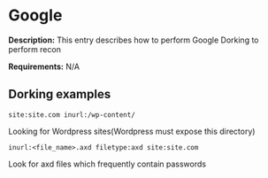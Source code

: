 # Google

**Description:** This entry describes how to perform Google Dorking to perform recon

**Requirements:** N/A

## Dorking examples

```
site:site.com inurl:/wp-content/
```

Looking for Wordpress sites(Wordpress must expose this directory)

```
inurl:<file_name>.axd filetype:axd site:site.com
```

Look for axd files which frequently contain passwords
